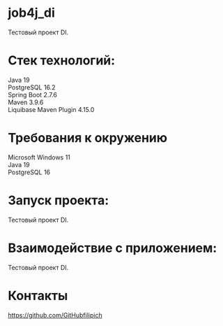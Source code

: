 # job4j_di
Тестовый проект DI.

# Стек технологий:
Java 19  
PostgreSQL 16.2  
Spring Boot 2.7.6  
Maven 3.9.6  
Liquibase Maven Plugin 4.15.0  

# Требования к окружению
Microsoft Windows 11  
Java 19  
PostgreSQL 16

# Запуск проекта:
Тестовый проект DI.  

# Взаимодействие с приложением:
Тестовый проект DI.

# Контакты
https://github.com/GitHubfilipich